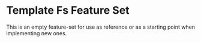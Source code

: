 # Template Fs Feature Set

This is an empty feature-set for use as reference or as a starting point when
implementing new ones.
